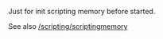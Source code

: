 Just for init scripting memory before started.

See also [/scripting/scriptingmemory](../logichooks/scriptingmemory.spec.js)
